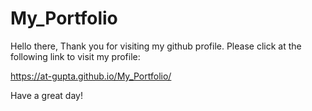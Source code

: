 
# My_Portfolio
Hello there,
Thank you for visiting my github profile. Please click at the following link to visit my profile:

https://at-gupta.github.io/My_Portfolio/

Have a great day!
